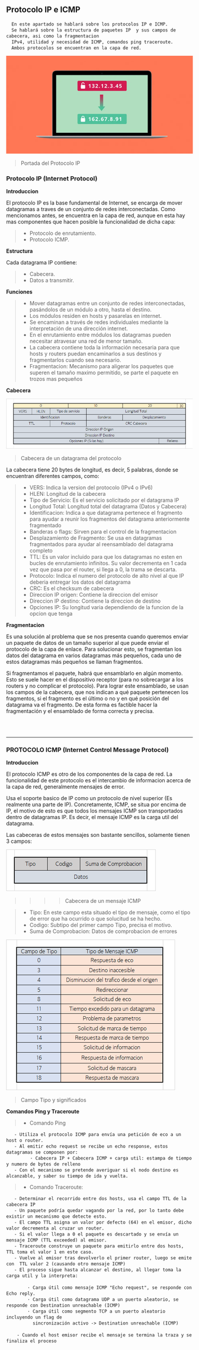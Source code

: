## Protocolo IP e ICMP
      En este apartado se hablará sobre los protocolos IP e ICMP. 
      Se hablará sobre la estructura de paquetes IP  y sus campos de cabecera, asi como la fragmentacion 
      IPv4, utilidad y necesidad de ICMP, comandos ping traceroute.
      Ambos protocolos se encuentran en la capa de red.

![IP portada](images/ip.webp "Portada IP")
>Portada del Protocolo IP

### Protocolo IP (Internet Protocol)

**Introduccion**

 El protocolo IP es la base fundamental de Internet, se encarga de mover datagramas a traves de un conjunto de redes interconectadas.
 Como mencionamos antes, se encuentra en la capa de red, aunque en esta hay mas componentes que hacen posible la funcionalidad de dicha capa:
> - Protocolo de enrutamiento.
> - Protocolo ICMP.

**Estructura**

Cada datagrama IP contiene:
> - Cabecera.
> - Datos a transmitir.

**Funciones**

> - Mover datagramas entre un conjunto de redes interconectadas, pasándolos de un módulo a otro, hasta el destino.
> - Los módulos residen en hosts y pasarelas en internet.
> - Se encaminan a través de redes individuales mediante la interpretación de una dirección internet.
> - En el enrutamiento entre módulos los datagramas pueden necesitar atravesar una red de menor tamaño.
> - La cabecera contiene toda la información necesaria para que hosts y routers puedan encaminarlos a sus destinos y fragmentarlos cuando sea necesario.
> - Fragmentacion: Mecanismo para aligerar los paquetes que superen el tamaño maximo permitido, se parte el paquete en trozos mas pequeños

**Cabecera**

![IP cabecera](images/Tabla1.png "Portada IP")
>Cabecera de un datagrama del protocolo

La cabecera tiene 20 bytes de longitud, es decir, 5 palabras, donde se encuentran diferentes campos, como:

> * VERS: Indica la version del protocolo (IPv4 o IPv6)
> * HLEN: Longitud de la cabecera
> * Tipo de Servicio: Es el servicio solicitado por el datagrama IP
> * Longitud Total: Longitud total del datagrama (Datos y Cabecera)
> * Identificacion: Indica a que datagrama pertenece el fragmento para ayudar a reunir los fragmentos del datagrama anteriormente fragmentado
> * Banderas o flags: Sirven para el control de la fragmentacion
> * Desplazamiento de Fragmento: Se usa en datagramas fragmentados para ayudar al reensamblado del datagrama completo
> * TTL: Es un valor incluido para que los datagramas no esten en bucles de enrutamiento infinitos. Su valor decrementa en 1 cada vez que pasa por el router, si llega a 0, la trama se descarta.
> * Protocolo: Indica el numero del protocolo de alto nivel al que IP deberia entregar los datos del datagrama
> * CRC: Es el checksum de cabecera
> * Direccion IP origen: Contiene la direccion del emisor
> * Direccion IP destino: Contiene la direccion de destino
> * Opciones IP: Su longitud varia dependiendo de la funcion de la opcion que tenga

**Fragmentacion**

Es una solución al problema que se nos presenta cuando queremos enviar un
paquete de datos de un tamaño superior al que puede enviar el protocolo de la capa
de enlace. Para solucionar esto, se fragmentan los datos del datagrama en varios datagramas más
pequeños, cada uno de estos datagramas más pequeños se llaman fragmentos.

Si fragmentamos el paquete, habrá que ensamblarlo en algún momento. Esto se suele hacer en el dispositivo receptor (para no sobrecargar a los routers y no complicar el protocolo).
Para lograr este ensamblado, se usan los campos de la cabecera, que nos indican a
qué paquete pertenecen los fragmentos, si el fragmento es el último o no y en qué
posición del datagrama va el fragmento. De esta forma es factible hacer la
fragmentación y el ensamblado de forma correcta y precisa.

<br>
<br>

***

### PROTOCOLO ICMP (Internet Control Message Protocol)

**Introduccion**

El protocolo ICMP es otro de los componentes de la capa de red. La funcionalidad de este protocolo es el intercambio de informacion acerca de la capa de red, generalmente mensajes de error.

Usa el soporte basico de IP como un protocolo de nivel superior (Es realmente una parte de IP). Concretamente, ICMP, se situa por encima de IP, el motivo de esto es que todos los mensajes ICMP son transportados dentro de datagramas IP. Es decir, el mensaje ICMP es la carga util del datagrama.

Las cabeceras de estos mensajes son bastante sencillos, solamente tienen 3 campos:


![ICMP cabecera](images/Tabla2.png "Cabecer ICMP")
>>>>Cabecera de un mensaje ICMP

> * Tipo: En este campo esta situado el tipo de mensaje, como el tipo de error que ha ocurrido o que solucitud se ha hecho.
> * Codigo: Subtipo del primer campo Tipo, precisa el motivo.
> * Suma de Comprobacion: Datos de comprobacion de errores


![Campo Tipo](images/Tabla3.png "Campo Tipo")
>Campo Tipo y significados

**Comandos Ping y Traceroute**

> *    Comando Ping 

       - Utiliza el protocolo ICMP para envía una petición de eco a un host o router.
       - Al emitir echo request se recibe un echo response, estos datagramas se componen por:
             · Cabecera IP + Cabecera ICMP + carga util: estampa de tiempo y numero de bytes de relleno
       - Con el mecanismo se pretende averiguar si el nodo destino es alcanzable, y saber su tiempo de ida y vuelta.
                    
> *    Comando Traceroute: 

       - Determinar el recorrido entre dos hosts, usa el campo TTL de la cabecera IP
       - Un paquete podría quedar vagando por la red, por lo tanto debe existir un mecanismo que detecte esto.
       - El campo TTL asigna un valor por defecto (64) en el emisor, dicho valor decrementa al cruzar un router.
       - Si el valor llega a 0 el paquete es descartado y se envía un mensaje ICMP (TTL exceeded) al emisor.
       - Traceroute construye un paquete para emitirlo entre dos hosts, TTL toma el valor 1 en este caso.
       - Vuelve al emisor tras devolverlo el primer router, luego se emite con  TTL valor 2 (causando otro mensaje ICMP)
       - El proceso sigue hasta alcanzar el destino, al llegar toma la carga util y la interpreta:
       
            · Carga útil como mensaje ICMP "Echo request", se responde con Echo reply.
            · Carga útil como datagrama UDP a un puerto aleatorio, se responde con Destination unreachable (ICMP)
            · Carga útil como segmento TCP a un puerto aleatorio incluyendo un flag de 
              sincronización activo -> Destination unreachable (ICMP) 

        - Cuando el host emisor recibe el mensaje se termina la traza y se finaliza el proceso
